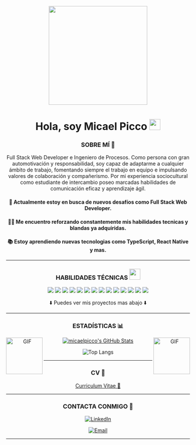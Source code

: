 <div id="header" align="center">
  <img src="https://media.giphy.com/media/gjrYDwbjnK8x36xZIO/giphy.gif" width="270"/>
  <div id="badges">

# Hola, soy Micael Picco <img width="30px" src="https://media.tenor.com/images/3b388fe03da271d2674faf85eb7c3fcd/tenor.gif" /> 

### SOBRE MÍ  🎯

Full Stack Web Developer e Ingeniero de Procesos. Como persona con gran automotivación y responsabilidad, soy capaz de adaptarme a cualquier ámbito de trabajo, fomentando siempre el trabajo en equipo e impulsando valores de colaboración y compañerismo. Por mi experiencia sociocultural como estudiante de intercambio poseo marcadas habilidades de comunicación eficaz y aprendizaje ágil.

 <h4>📣 Actualmente estoy en busca de nuevos desafíos como Full Stack Web Developer.</h4>
 <h4>👨‍💻 Me encuentro reforzando constantemente mis habilidades tecnicas y blandas ya adquiridas. </h4>
 <h4>📚 Estoy aprendiendo nuevas tecnologias como TypeScript, React Native y mas.</h4>

---


### HABILIDADES TÉCNICAS <img src="https://media.giphy.com/media/WUlplcMpOCEmTGBtBW/giphy.gif" width="30"> 

<img src = "https://img.shields.io/badge/-HTML-E34F26?style=flat&logo=html5&logoColor=white"> <img src = "https://img.shields.io/badge/-CSS-1572B6?style=flat&logo=css3&logoColor=white">
<img src="https://img.shields.io/badge/-JavaScript-eed718?style=flat&logo=javascript&logoColor=ffffff">
<img src="https://img.shields.io/badge/-React-000000?style=flat&logo=react&logoColor=00c8ff">
<img src="https://img.shields.io/badge/-Redux-430098?style=flat&logo=redux&logoColor=white">
<img src="https://img.shields.io/badge/-Express.js-787878?style=flat">
<img src="https://img.shields.io/badge/-Node.js-3C873A?style=flat&logo=Node.js&logoColor=171515">
<img src="https://img.shields.io/badge/-Sequelize-black?style=flat&logo=sequelize&logoColor=blue">
<img src="https://img.shields.io/badge/-PostgreSQL-007ACC?style=flat&logo=postgresql&logoColor=white">
<img src="http://img.shields.io/badge/-Git-F1502F?style=flat&logo=git&logoColor=FFFFFF">
<img src="http://img.shields.io/badge/-Github-000000?style=flat&logo=github&logoColor=FFFFFF">
<img src="http://img.shields.io/badge/-VS%20Code-007ACC?style=flat&logo=visual%20studio%20code&logoColor=white">
<img src="http://img.shields.io/badge/-Heroku-430098?style=flat&logo=heroku&logoColor=white">
<img src="http://img.shields.io/badge/-Vercel-black?style=flat&logo=vercel&logoColor=white">
    
    
    
⬇️ Puedes ver mis proyectos mas abajo ⬇️
<hr>
 

<h3> ESTADÍSTICAS 📊 </h3>


<img  align='left' alt="GIF" height="100px" src="https://media.giphy.com/media/du3J3cXyzhj75IOgvA/giphy.gif" />
<img  align='right' alt="GIF" height="100px" src="https://media.giphy.com/media/du3J3cXyzhj75IOgvA/giphy.gif" />

[![micaelpicco's GitHub Stats](https://github-readme-stats.vercel.app/api?username=micaelpicco&show_icons=true)](https://github.com/micaelpicco)






![Top Langs](https://github-readme-stats.vercel.app/api/top-langs/?username=micaelpicco&show_icons=true)




<hr>



<h3> CV 📄</h3>
<a href="https://docs.google.com/document/d/1IpEh81fq8WE8sk0XU_roW1aopF88pPxf/edit?usp=sharing&ouid=115741070587579583898&rtpof=true&sd=true"> Curriculum Vitae 📌</a>



<hr>



<h3> CONTACTA CONMIGO 🤝</h3>


<p align="center">

<a href="https://www.linkedin.com/in/micaelpicco/"><img alt="LinkedIn" src="https://img.shields.io/badge/Linkedin-www.linkedin.com/in/micaelpicco/-blue?style=flat-square&logo=linkedin"></a>

<a href="micaelpicco@gmail.com"><img alt="Email" src="https://img.shields.io/badge/Gmail-micaelpicco@gmail.com-blue?style=flat-square&logo=gmail"></a>

</p>










<hr>

